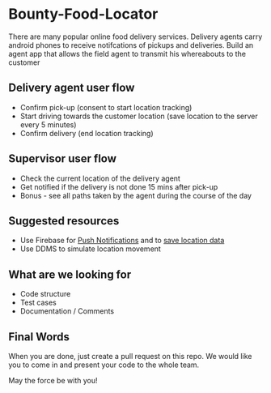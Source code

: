 # Bounty-Food-Locator

There are many popular online food delivery services. Delivery agents carry android phones to receive notifcations of pickups and deliveries. Build an agent app that allows the field agent to transmit his whereabouts to the customer

## Delivery agent user flow
- Confirm pick-up (consent to start location tracking)
- Start driving towards the customer location (save location to the server every 5 minutes)
- Confirm delivery (end location tracking)

## Supervisor user flow
- Check the current location of the delivery agent
- Get notified if the delivery is not done 15 mins after pick-up
- Bonus - see all paths taken by the agent during the course of the day 

## Suggested resources
- Use Firebase for [Push Notifications](https://firebase.google.com/docs/cloud-messaging/android/client) and to [save location data](https://firebase.google.com/docs/database/)
- Use DDMS to simulate location movement

## What are we looking for
- Code structure
- Test cases
- Documentation / Comments

## Final Words

When you are done, just create a pull request on this repo. We would like you to come in and present your code to the whole team.

May the force be with you!

